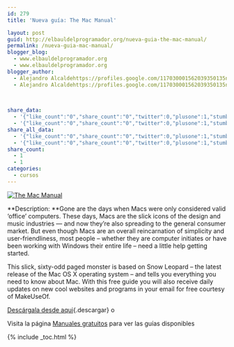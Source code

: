 ```yaml
---
id: 279
title: 'Nueva guía: The Mac Manual'

layout: post
guid: http://elbauldelprogramador.org/nueva-guia-the-mac-manual/
permalink: /nueva-guia-mac-manual/
blogger_blog:
  - www.elbauldelprogramador.org
  - www.elbauldelprogramador.org
blogger_author:
  - Alejandro Alcaldehttps://profiles.google.com/117030001562039350135noreply@blogger.com
  - Alejandro Alcaldehttps://profiles.google.com/117030001562039350135noreply@blogger.com

  
  
share_data:
  - '{"like_count":"0","share_count":"0","twitter":0,"plusone":1,"stumble":0,"pinit":0,"count":1,"time":1333549434}'
  - '{"like_count":"0","share_count":"0","twitter":0,"plusone":1,"stumble":0,"pinit":0,"count":1,"time":1333549434}'
share_all_data:
  - '{"like_count":"0","share_count":"0","twitter":0,"plusone":1,"stumble":0,"pinit":0,"count":1,"time":1333549434}'
  - '{"like_count":"0","share_count":"0","twitter":0,"plusone":1,"stumble":0,"pinit":0,"count":1,"time":1333549434}'
share_count:
  - 1
  - 1
categories:
  - cursos
---
```

[![The Mac Manual][1]][2]  
  
**Description: **Gone are the days when Macs were only considered valid ‘office&#8217; computers. These days, Macs are the slick icons of the design and music industries — and now they&#8217;re also spreading to the general consumer market. But even though Macs are an overall reincarnation of simplicity and user-friendliness, most people – whether they are computer initiates or have been working with Windows their entire life – need a little help getting started.

This slick, sixty-odd paged monster is based on Snow Leopard – the latest release of the Mac OS X operating system – and tells you everything you need to know about Mac. With this free guide you will also receive daily updates on new cool websites and programs in your email for free courtesy of MakeUseOf.

[Descárgala desde aqui][2]{.descargar} o 

Visita la página [Manuales gratuitos][3] para ver las guías disponibles



 [1]:  http://img.tradepub.com/free/w_make05/assets/img/w_make05c.gif "The Mac Manual"
 [2]: http://elbauldelprogramador.tradepub.com/c/pubRD.mpl?sr=oc&_t=oc:&pc=w_make05/prgm.cgi
 [3]: http://bashyc.blogspot.com/p/guias-gratuitas.html

{% include _toc.html %}
